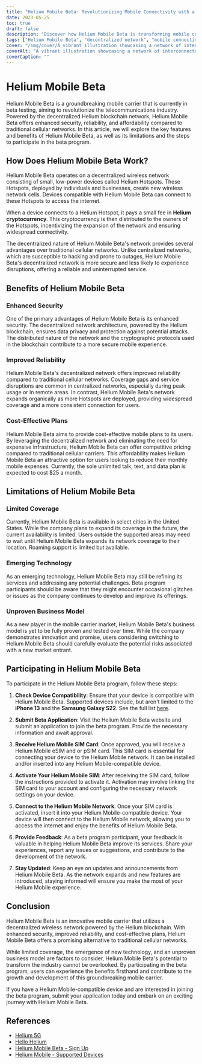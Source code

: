 ```yaml
---
title: "Helium Mobile Beta: Revolutionizing Mobile Connectivity with a Decentralized Network"
date: 2023-05-25
toc: true
draft: false
description: "Discover how Helium Mobile Beta is transforming mobile connectivity with its decentralized network, ensuring security, reliability, and affordability for users."
tags: ["Helium Mobile Beta", "decentralized network", "mobile connectivity", "secure", "reliable", "affordable plans", "Helium Hotspots", "Helium blockchain", "beta program", "wireless network", "cellular networks", "mobile carrier", "innovation", "technology", "network expansion", "user feedback", "industry disruption", "Helium Mobile-compatible device", "application", "emerging technology"]
cover: "/img/cover/A_vibrant_illustration_showcasing_a_network_of_interconnected_devices.png"
coverAlt: "A vibrant illustration showcasing a network of interconnected devices with Helium Mobile branding, symbolizing the innovative and decentralized approach to mobile connectivity."
coverCaption: ""
---
```


# Helium Mobile Beta

Helium Mobile Beta is a groundbreaking mobile carrier that is currently in beta testing, aiming to revolutionize the telecommunications industry. Powered by the decentralized Helium blockchain network, Helium Mobile Beta offers enhanced security, reliability, and affordability compared to traditional cellular networks. In this article, we will explore the key features and benefits of Helium Mobile Beta, as well as its limitations and the steps to participate in the beta program.

## How Does Helium Mobile Beta Work?

Helium Mobile Beta operates on a decentralized wireless network consisting of small, low-power devices called Helium Hotspots. These Hotspots, deployed by individuals and businesses, create new wireless network cells. Devices compatible with Helium Mobile Beta can connect to these Hotspots to access the internet.

When a device connects to a Helium Hotspot, it pays a small fee in **Helium cryptocurrency**. This cryptocurrency is then distributed to the owners of the Hotspots, incentivizing the expansion of the network and ensuring widespread connectivity.

The decentralized nature of Helium Mobile Beta's network provides several advantages over traditional cellular networks. Unlike centralized networks, which are susceptible to hacking and prone to outages, Helium Mobile Beta's decentralized network is more secure and less likely to experience disruptions, offering a reliable and uninterrupted service.

## Benefits of Helium Mobile Beta

### Enhanced Security

One of the primary advantages of Helium Mobile Beta is its enhanced security. The decentralized network architecture, powered by the Helium blockchain, ensures data privacy and protection against potential attacks. The distributed nature of the network and the cryptographic protocols used in the blockchain contribute to a more secure mobile experience.

### Improved Reliability

Helium Mobile Beta's decentralized network offers improved reliability compared to traditional cellular networks. Coverage gaps and service disruptions are common in centralized networks, especially during peak usage or in remote areas. In contrast, Helium Mobile Beta's network expands organically as more Hotspots are deployed, providing widespread coverage and a more consistent connection for users.

### Cost-Effective Plans

Helium Mobile Beta aims to provide cost-effective mobile plans to its users. By leveraging the decentralized network and eliminating the need for expensive infrastructure, Helium Mobile Beta can offer competitive pricing compared to traditional cellular carriers. This affordability makes Helium Mobile Beta an attractive option for users looking to reduce their monthly mobile expenses. Currently, the sole unlimited talk, text, and data plan is expected to cost $25 a month.

## Limitations of Helium Mobile Beta

### Limited Coverage

Currently, Helium Mobile Beta is available in select cities in the United States. While the company plans to expand its coverage in the future, the current availability is limited. Users outside the supported areas may need to wait until Helium Mobile Beta expands its network coverage to their location. Roaming support is limited but available. 

### Emerging Technology

As an emerging technology, Helium Mobile Beta may still be refining its services and addressing any potential challenges. Beta program participants should be aware that they might encounter occasional glitches or issues as the company continues to develop and improve its offerings.

### Unproven Business Model

As a new player in the mobile carrier market, Helium Mobile Beta's business model is yet to be fully proven and tested over time. While the company demonstrates innovation and promise, users considering switching to Helium Mobile Beta should carefully evaluate the potential risks associated with a new market entrant.

## Participating in Helium Mobile Beta

To participate in the Helium Mobile Beta program, follow these steps:

1. **Check Device Compatibility**: Ensure that your device is compatible with Helium Mobile Beta. Supported devices include, but aren't limited to the **iPhone 13** and the **Samsung Galaxy S22**. See the full list [here](https://support.hellohelium.com/en/articles/7240207-supported-devices).

2. **Submit Beta Application**: Visit the Helium Mobile Beta website and submit an application to join the beta program. Provide the necessary information and await approval.

3. **Receive Helium Mobile SIM Card**: Once approved, you will receive a Helium Mobile eSIM and or pSIM card. This SIM card is essential for connecting your device to the Helium Mobile network. It can be installed and/or inserted into any Helium Mobile-compatible device.

4. **Activate Your Helium Mobile SIM**: After receiving the SIM card, follow the instructions provided to activate it. Activation may involve linking the SIM card to your account and configuring the necessary network settings on your device.

5. **Connect to the Helium Mobile Network**: Once your SIM card is activated, insert it into your Helium Mobile-compatible device. Your device will then connect to the Helium Mobile network, allowing you to access the internet and enjoy the benefits of Helium Mobile Beta.

6. **Provide Feedback**: As a beta program participant, your feedback is valuable in helping Helium Mobile Beta improve its services. Share your experiences, report any issues or suggestions, and contribute to the development of the network.

7. **Stay Updated**: Keep an eye on updates and announcements from Helium Mobile Beta. As the network expands and new features are introduced, staying informed will ensure you make the most of your Helium Mobile experience.

## Conclusion

Helium Mobile Beta is an innovative mobile carrier that utilizes a decentralized wireless network powered by the Helium blockchain. With enhanced security, improved reliability, and cost-effective plans, Helium Mobile Beta offers a promising alternative to traditional cellular networks.

While limited coverage, the emergence of new technology, and an unproven business model are factors to consider, Helium Mobile Beta's potential to transform the industry cannot be overlooked. By participating in the beta program, users can experience the benefits firsthand and contribute to the growth and development of this groundbreaking mobile carrier.

If you have a Helium Mobile-compatible device and are interested in joining the beta program, submit your application today and embark on an exciting journey with Helium Mobile Beta.

## References

- [Helium 5G](https://www.helium.com/5G)
- [Hello Helium](https://hellohelium.com/)
- [Helium Mobile Beta - Sign Up](https://hellohelium.com/waitlist)
- [Helium Mobile - Supported Devices](https://support.hellohelium.com/en/articles/7240207-supported-devices)
